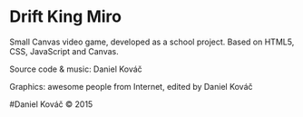 # Drift King Miro
Small Canvas video game, developed as a school project. Based on HTML5, CSS, JavaScript and Canvas.

Source code & music: Daniel Kováč

Graphics: awesome people from Internet, edited by Daniel Kováč

#Daniel Kováč © 2015

